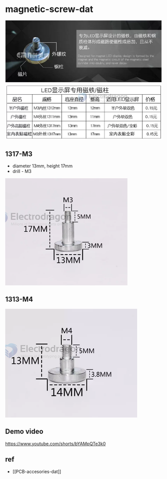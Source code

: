 
# magnetic-screw-dat 

![](2024-02-17-14-20-10.png)

## 1317-M3
- diameter 13mm, height 17mm
- drill - M3 

![](2024-02-17-14-27-40.png)

## 1313-M4

![](2024-02-17-14-28-07.png)



## Demo video

https://www.youtube.com/shorts/bYAMpQTe3k0



## ref 

- [[PCB-accesories-dat]]